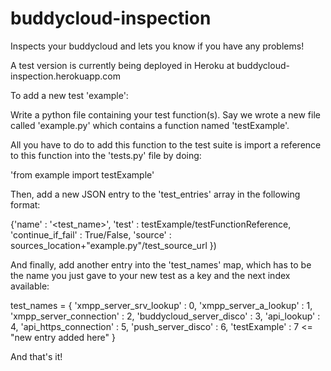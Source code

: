 buddycloud-inspection
=====================

Inspects your buddycloud and lets you know if you have any problems!

A test version is currently being deployed in Heroku at buddycloud-inspection.herokuapp.com

To add a new test 'example':

Write a python file containing your test function(s). Say we wrote a new file called 'example.py' which contains a function named 'testExample'.

All you have to do to add this function to the test suite is import a reference to this function into the 'tests.py' file by doing:

'from example import testExample'

Then, add a new JSON entry to the 'test_entries' array in the following format:

{'name' : '<test_name>', 'test' : testExample/testFunctionReference, 'continue_if_fail' : True/False, 'source' : sources_location+"example.py"/test_source_url })

And finally, add another entry into the 'test_names' map, which has to be the name you just gave to your new test as a key and the next index available:

test_names = {
'xmpp_server_srv_lookup' : 0,
'xmpp_server_a_lookup' : 1,
'xmpp_server_connection' : 2,
'buddycloud_server_disco' : 3,
'api_lookup' : 4,
'api_https_connection' : 5,
'push_server_disco' : 6,
'testExample' : 7   <= "new entry added here"
}

And that's it!
